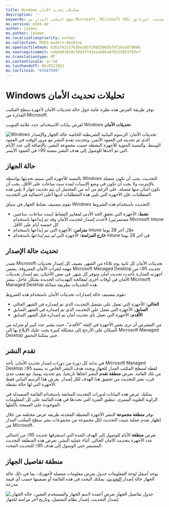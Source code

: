```yaml
---
title: Windows تحليلات تحديث الأمان
description: ''
keywords: سطح المكتب المدار من Microsoft، Microsoft 365، الخدمة، الوثائق
ms.service: m365-md
author: jaimeo
ms.author: jaimeo
ms.localizationpriority: normal
ms.collection: M365-modern-desktop
ms.openlocfilehash: b3b1f43217b3be285f20925065bf9710a38f9606
ms.sourcegitcommit: cebbdd393dcfd93ff43a1ab66ad70115853f83e7
ms.translationtype: MT
ms.contentlocale: ar-SA
ms.lasthandoff: 06/03/2021
ms.locfileid: "63567599"
---
```

# <a name="windows-security-update-insights"></a>Windows تحليلات تحديث الأمان
توفر طريقة العرض هذه نظرة عامة حول حالة تحديثات الأمان لأجهزة سطح المكتب المدارة من Microsoft. 

لعرض بيانات الاستخدام، حدد علامة التبويب Windows <strong>تحديثات الأمان</strong>.

![Windows تحديثات الأمان: الرسوم البيانية الشريطية الخاصة حالة الجهاز والإصدار الذي تم تحديثه في العمود الأيمن، وتحديث تقدم النشر مع مرور الوقت في العمود الوسط، والنسبة المئوية للأجهزة النشطة حسب مجموعة النشر، بالإضافة إلى عدد الأيام التي تم أخذها للوصول إلى هدف النشر بنسبة 95٪ في العمود الأيسر.](../../media/update-insights.jpg)

## <a name="device-status"></a>حالة الجهاز

بالنسبة للأجهزة التي سيتم تحديثها بواسطة Windows التحديث، يجب أن تكون متصلة بالإنترنت ولا يجب أن تكون في وضع الإسبات لمدة ست ساعات على الأقل، يجب أن تكون اثنتان منها متصلة. على الرغم من أنه من المحتمل أن يتم تحديث جهاز لا يلبي هذه المتطلبات، فإن الأجهزة التي تلبي هذه المتطلبات لديها أعلى احتمالية في التحديث. 

نقوم بتصنيف نشاط الجهاز في سياق Windows التحديث باستخدام هذه الشروط:

- <strong>نشط:</strong> الأجهزة التي تحقق الحد الأدنى لمعايير النشاط (ست ساعات، ساعتين مستمرتين) لأحدث إصدار لتحديث الأمان وقد تم إيداعها باستخدام Microsoft Intune كل خمسة أيام على الأقل
- <strong>متزامن:</strong> الأجهزة التي تم إيداعها باستخدام Intune خلال آخر 28 يوما
- <strong>خارج المزامنة:</strong> الأجهزة التي <i>لم يتم إيداعها</i> باستخدام Intune في آخر 28 يوما




## <a name="update-version-status"></a>تحديث حالة الإصدار

تصدر Microsoft تحديثات الأمان كل ثانية يوم ثلاثاء من الشهر. يضيف كل إصدار تحديثات مهمة لثغرات الأمان المعروفة. يضمن Microsoft Managed Desktop تحديث 95٪ من أجهزته المدارة بأحدث تحديث أمان متوفر كل شهر. في بعض الأحيان، يتم إصدار تحديثات الأمان في أوقات أخرى لمعالجة التهديدات الجديدة بشكل عاجل. ينشر Microsoft Managed Desktop هذه التحديثات بطريقة مماثلة.

نقوم بتصنيف حالة إصدارات تحديثات الأمان باستخدام هذه الشروط:

- <strong>الحالي:</strong> الأجهزة التي تعمل على تشغيل التحديث الذي تم إصداره في الشهر الحالي
- <strong>السابق:</strong> الأجهزة التي تعمل على التحديث الذي تم إصداره في الشهر السابق
- <strong>الأقدم:</strong> الأجهزة التي تعمل بأي تحديث أمان تم إصداره قبل الشهر السابق

من المفترض أن ترى بعض الأجهزة في <strong></strong> الفئة "الأقدم"، حيث يشير عدد كبير أو متزايد من السكان على الأرجح إلى مشكلة كبيرة يجب عليك الإبلاغ بها إلى Microsoft Managed Desktop حتى يمكننا التحقق.


## <a name="deployment-progress"></a>تقدم النشر

في بداية كل دورة من دورات إصدار تحديث الأمان، يأخذ Microsoft Managed Desktop لقطة لسطح المكتب المدار للجهاز ويحدد هدف النشر الخاص به بنسبة 95٪ من تلك القامة. تعرض <strong>منطقة تقدم</strong> النشر اتجاها تاريخيا، يتم تحديثه يوميا، مع تعقب مدى قرب نشر التحديث من تحقيق هذا الهدف لكل إصدار. يعرض هذا الرسم البياني فقط الأجهزة التي لها حالة نشطة.

يمكنك عرض هذه البيانات لدورات التحديث السابقة باستخدام القائمة المنسدلة في الزاوية العلوية اليسرى. تنطبق الفترة التي تحددها في هذه القائمة على كل المعلومات الموجودة على الصفحة بأكملها.

توفر <strong>منطقة مجموعة</strong> النشر الأجهزة النشطة المحدثة طريقة عرض مختلفة من خلال إظهار تقدم عملية تثبيت التحديث لكل مجموعة من مجموعات نشر سطح المكتب المدار من Microsoft.

تعرض <strong>منطقة</strong> الأيام للوصول إلى الهدف المدة التي استغرقها تحديث 95٪ من إجمالي عدد الأجهزة بتحديث الأمان الحالي. أثناء عملية النشر، تعرض هذه المنطقة التحديث المستمر <strong></strong> حتى الوصول إلى هدف 95٪ للتحديث المحدد.

## <a name="device-details-area"></a>منطقة تفاصيل الجهاز

يوجد أسفل لوحة المعلومات جدول يعرض معلومات مفصلة لأجهزتك، بما في ذلك حالة الجهاز [](#device-status) حالة إصدار [التحديث](#update-version-status). يمكنك البحث في هذه القائمة أو تصفيتها حسب أي قيمة مدرجة.


![جدول تفاصيل الجهاز يعرض أعمدة لاسم الجهاز والمستخدم المعين، حالة الجهاز، إصدار التحديث، إصدار نظام التشغيل، وتاريخ آخر مزامنة للجهاز.](../../media/security-update-insights-device-table-sterile.png)
